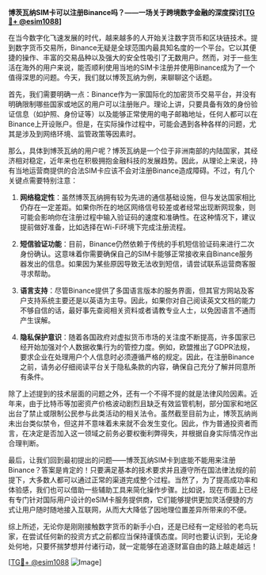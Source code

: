 **博茨瓦纳SIM卡可以注册Binance吗？——一场关于跨境数字金融的深度探讨[[TG💪+ @esim1088](https://t.me/s/esim1088)]**

在当今数字化飞速发展的时代，越来越多的人开始关注数字货币和区块链技术。提到数字货币交易所，Binance无疑是全球范围内最具知名度的一个平台。它以其便捷的操作、丰富的交易品种以及强大的安全性吸引了无数用户。然而，对于一些生活在海外的用户来说，能否顺利使用当地的SIM卡注册并使用Binance成为了一个值得深思的问题。今天，我们就以博茨瓦纳为例，来聊聊这个话题。

首先，我们需要明确一点：Binance作为一家国际化的加密货币交易平台，并没有明确限制哪些国家或地区的用户可以注册账户。理论上讲，只要具备有效的身份验证信息（如护照、身份证等）以及能够正常使用的电子邮箱地址，任何人都可以在Binance上开设账户。但是，在实际操作过程中，可能会遇到各种各样的问题，尤其是涉及到网络环境、监管政策等因素时。

那么，具体到博茨瓦纳的用户呢？博茨瓦纳是一个位于非洲南部的内陆国家，其经济相对稳定，近年来也在积极拥抱金融科技的发展趋势。因此，从理论上来说，持有当地运营商提供的合法SIM卡应该不会对注册Binance造成障碍。不过，有几个关键点需要特别注意：

1. **网络稳定性**：虽然博茨瓦纳拥有较为先进的通信基础设施，但与发达国家相比仍存在一定差距。如果你所在的地区网络信号较差或者经常出现断网现象，则可能会影响你在注册过程中输入验证码的速度和准确性。在这种情况下，建议提前做好准备，比如选择在Wi-Fi环境下完成注册流程。

2. **短信验证功能**：目前，Binance仍然依赖于传统的手机短信验证码来进行二次身份确认。这意味着你需要确保自己的SIM卡能够正常接收来自Binance服务器发出的信息。如果因为某些原因导致无法收到短信，请尝试联系运营商客服寻求帮助。

3. **语言支持**：尽管Binance提供了多国语言版本的服务界面，但其官方网站及客户支持系统主要还是以英语为主导。因此，如果你对自己阅读英文文档的能力不够自信的话，最好事先查阅相关资料或者请教专业人士，以免因语言不通而产生误解。

4. **隐私保护意识**：随着各国政府对虚拟货币市场的关注度不断提高，许多国家已经开始加强对个人数据收集行为的管控力度。例如，欧盟推出了GDPR法规，要求企业在处理用户个人信息时必须遵循严格的规定。因此，在注册Binance之前，请务必仔细阅读平台关于隐私条款的内容，确保自己充分了解并同意所有条件。

除了上述提到的技术层面的问题之外，还有一个不得不提的就是法律风险因素。近年来，由于比特币等加密资产价格波动剧烈且缺乏有效监管机制，部分国家和地区出台了禁止或限制公民参与此类活动的相关法令。虽然截至目前为止，博茨瓦纳尚未出台类似禁令，但这并不意味着未来就不会发生变化。因此，作为普通投资者而言，在决定是否加入这一领域之前务必要权衡利弊得失，并根据自身实际情况作出合理判断。

最后，让我们回到最初提出的问题——博茨瓦纳SIM卡到底能不能用来注册Binance？答案是肯定的！只要满足基本的技术要求并且遵守所在国法律法规的前提下，大多数人都可以通过正常的渠道完成整个过程。当然了，为了提高成功率和体验感，我们也可以借助一些辅助工具来简化操作步骤。比如说，现在市面上已经有专门针对国际用户设计的eSIM卡服务提供商，它们能够提供更加灵活便捷的方式让用户随时随地接入互联网，从而大大降低了因地理位置差异所带来的不便。

综上所述，无论你是刚刚接触数字货币的新手小白，还是已经有一定经验的老鸟玩家，在尝试任何新的投资方式之前都应当保持谨慎态度。同时也要认识到，无论身处何地，只要怀揣梦想并付诸行动，就一定能够在追逐财富自由的路上越走越远！

[[TG💪+ @esim1088](https://t.me/s/esim1088) ![Image](https://i.postimg.cc/4NQfJmqS/Snipaste-2025-05-13-00-14-12.png)]